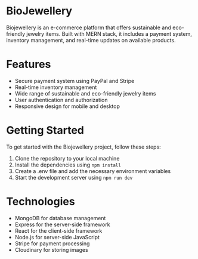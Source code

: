 # BioJewellery
Biojewellery is an e-commerce platform that offers sustainable and eco-friendly jewelry items. Built with MERN stack, it includes a payment system, inventory management, and real-time updates on available products.

# Features
- Secure payment system using PayPal and Stripe
- Real-time inventory management
- Wide range of sustainable and eco-friendly jewelry items
- User authentication and authorization
- Responsive design for mobile and desktop


# Getting Started
To get started with the Biojewellery project, follow these steps:

1. Clone the repository to your local machine
2. Install the dependencies using 
``` npm install ```
4. Create a .env file and add the necessary environment variables
5. Start the development server using 
``` npm run dev ```

# Technologies
- MongoDB for database management
- Express for the server-side framework
- React for the client-side framework
- Node.js for server-side JavaScript
- Stripe for payment processing
- Cloudinary for storing images

